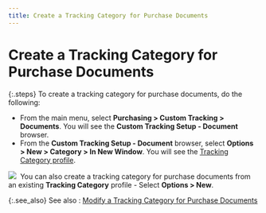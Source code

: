 ```yaml
---
title: Create a Tracking Category for Purchase Documents
---
```


# Create a Tracking Category for Purchase Documents


{:.steps}
To create a tracking category for purchase  documents, do the following:

- From the main  menu, select **Purchasing &gt; Custom Tracking 
 &gt; Documents**. You will see the **Custom 
 Tracking Setup - Document** browser.
- From the **Custom Tracking Setup - Document** browser,  select **Options &gt; New &gt; Category 
 &gt; In New Window**. You will see the [Tracking  Category profile]({{site.ct_baseurl}}/document-tracking/tracking-purchase-documents/the_tracking_category_profile_purchase_documents_.html).



![]({{site.ct_baseurl}}/img/note.gif)  You  can also create a tracking category for purchase documents from an existing  **Tracking Category** profile - Select  **Options &gt; New**.


{:.see_also}
See also
: [Modify  a Tracking Category for Purchase Documents]({{site.ct_baseurl}}/document-tracking/tracking-purchase-documents/modify_a_tracking_category_for_purchase_documents.html)
